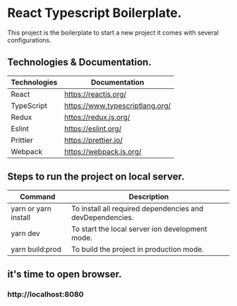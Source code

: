 # React Typescript Boilerplate.

This project is the boilerplate to start a new project it comes with several configurations.

## Technologies & Documentation.

| Technologies | Documentation                   |
| ------------ | ------------------------------- |
| React        | https://reactjs.org/            |
| TypeScript   | https://www.typescriptlang.org/ |
| Redux        | https://redux.js.org/           |
| Eslint       | https://eslint.org/             |
| Prittier     | https://prettier.io/            |
| Webpack      | https://webpack.js.org/         |

## Steps to run the project on local server.

| Command              | Description                                               |
| -------------------- | --------------------------------------------------------- |
| yarn or yarn install | To install all required dependencies and devDependencies. |
| yarn dev             | To start the local server ion development mode.           |
| yarn build:prod      | To build the project in production mode.                  |

## it's time to open browser.

### http://localhost:8080
